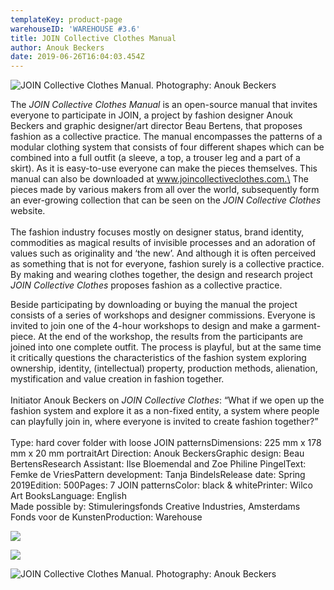 ```yaml
---
templateKey: product-page
warehouseID: 'WAREHOUSE #3.6'
title: JOIN Collective Clothes Manual
author: Anouk Beckers
date: 2019-06-26T16:04:03.454Z
---
```

![JOIN Collective Clothes Manual. Photography: Anouk Beckers ](/img/01_join-manual_photo_anouk-beckers.jpg "JOIN Collective Clothes Manual. Photography: Anouk Beckers ")

The *JOIN Collective Clothes Manual* is an open-source manual that invites everyone to participate in JOIN, a project by fashion designer Anouk Beckers and graphic designer/art director Beau Bertens, that proposes fashion as a collective practice. The manual encompasses the patterns of a modular clothing system that consists of four different shapes which can be combined into a full outfit (a sleeve, a top, a trouser leg and a part of a skirt). As it is easy-to-use everyone can make the pieces themselves. This manual can also be downloaded at www.joincollectiveclothes.com.\
The pieces made by various makers from all over the world, subsequently form an ever-growing collection that can be seen on the *JOIN Collective Clothes* website.\
\
The fashion industry focuses mostly on designer status, brand identity, commodities as magical results of invisible processes and an adoration of values such as originality and ‘the new’. And although it is often perceived as something that is not for everyone, fashion surely is a collective practice. By making and wearing clothes together, the design and research project *JOIN Collective Clothes* proposes fashion as a collective practice.

Beside participating by downloading or buying the manual the project consists of a series of workshops and designer commissions. Everyone is invited to join one of the 4-hour workshops to design and make a garment-piece. At the end of the workshop, the results from the participants are joined into one complete outfit. The process is playful, but at the same time it critically questions the characteristics of the fashion system exploring ownership, identity, (intellectual) property, production methods, alienation, mystification and value creation in fashion together.\
\
Initiator Anouk Beckers on *JOIN Collective Clothes*: “What if we open up the fashion system and explore it as a non-fixed entity, a system where people can playfully join in, where everyone is invited to create fashion together?”\
\
Type: hard cover folder with loose JOIN patternsDimensions: 225 mm x 178 mm x 20 mm portraitArt Direction: Anouk BeckersGraphic design: Beau BertensResearch Assistant: Ilse Bloemendal and Zoe Philine PingelText: Femke de VriesPattern development: Tanja BindelsRelease date: Spring 2019Edition: 500Pages: 7 JOIN patternsColor: black & whitePrinter: Wilco Art BooksLanguage: English\
Made possible by: Stimuleringsfonds Creative Industries, Amsterdams Fonds voor de KunstenProduction: Warehouse

![](/img/03_join-manual_photo_anouk-beckers.jpg)

![](/img/05_join-manual_photo_anouk-beckers.jpg)

![JOIN Collective Clothes Manual. Photography: Anouk Beckers ](/img/09_join-manual_photo_anouk-beckers.jpg "JOIN Collective Clothes Manual. Photography: Anouk Beckers ")